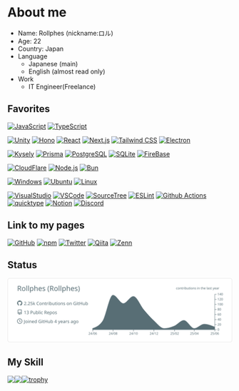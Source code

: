 # About me
- Name: Rollphes (nickname:ロル)  
- Age: 22
- Country: Japan
- Language
  - Japanese (main)
  - English (almost read only)
- Work
  - IT Engineer(Freelance)
## Favorites
[![JavaScript](https://img.shields.io/badge/-JavaScript-000?logo=javascript&logoSize=auto)](https://developer.mozilla.org/en-US/docs/Web/JavaScript)
[![TypeScript](https://img.shields.io/badge/-TypeScript-000?logo=TypeScript&logoSize=auto)](https://www.typescriptlang.org/)

[![Unity](https://img.shields.io/badge/-Unity-000?logo=unity&logoSize=auto)](https://unity.com/)
[![Hono](https://img.shields.io/badge/-Hono-000?logo=hono&logoSize=auto)](https://hono.dev/)
[![React](https://img.shields.io/badge/-React-000?logo=React&logoSize=auto)](https://reactjs.org/)
[![Next.js](https://img.shields.io/badge/-Next.js-000?logo=nextdotjs&logoSize=auto)](https://nextjs.org/)
[![Tailwind CSS](https://img.shields.io/badge/-Tailwind_CSS-000?logo=tailwindcss&logoSize=auto)](https://tailwindcss.com/)
[![Electron](https://img.shields.io/badge/-Electron-000?logo=electron&logoSize=auto)](https://www.electronjs.org/)

[![Kysely](https://img.shields.io/badge/-Kysely-000?logo=kysely&logoSize=auto)](https://kysely.dev/)
[![Prisma](https://img.shields.io/badge/-Prisma-000?logo=prisma&logoSize=auto&logoColor=2D3748)](https://www.prisma.io/)
[![PostgreSQL](https://img.shields.io/badge/-PostgreSQL-000?logo=postgresql&logoSize=auto)](https://www.postgresql.org/)
[![SQLite](https://img.shields.io/badge/-Sqlite-000?logo=sqlite&logoSize=auto&logoColor=003B57)](https://sqlite.org/)
[![FireBase](https://img.shields.io/badge/-Firebase-000?logo=firebase&logoSize=auto&logoColor=DD2C00)](https://firebase.google.com/)

[![CloudFlare](https://img.shields.io/badge/-cloudflare-000?logo=cloudflare&logoSize=auto)](https://www.cloudflare.com/)
[![Node.js](https://img.shields.io/badge/-Node.js-000?logo=nodedotjs&logoSize=auto)](https://nodejs.org/)
[![Bun](https://img.shields.io/badge/-Bun-000?logo=bun&logoSize=auto)](https://bun.sh/)

[![Windows](https://img.shields.io/badge/-Windows-000?logo=windows&logoSize=auto)](https://ubuntu.com/)
[![Ubuntu](https://img.shields.io/badge/-Ubuntu-000?logo=ubuntu&logoSize=auto)](https://ubuntu.com/)
[![Linux](https://img.shields.io/badge/-Linux-000?logo=linux&logoSize=auto)](https://kernel.org/)

[![VisualStudio](https://img.shields.io/badge/-Visual%20Studio-000?logo=visual-studio&logoSize=auto)](https://www.microsoft.com/en-us/windows)
[![VSCode](https://img.shields.io/badge/-VSCode-000?logo=visual-studio-code&logoSize=auto)](https://code.visualstudio.com/)
[![SourceTree](https://img.shields.io/badge/-Sourcetree-000?logo=sourcetree&logoSize=auto&logoColor=0052CC)](https://www.sourcetreeapp.com/)
[![ESLint](https://img.shields.io/badge/-ESLint-000?logo=eslint&logoSize=auto&logoColor=4B32C3)](https://eslint.org/)
[![Github Actions](https://img.shields.io/badge/-Github%20Actions-000?logo=githubactions&logoSize=auto)](https://github.com/features/actions)
[![quicktype](https://img.shields.io/badge/-quicktype-000?logo=quicktype&logoSize=auto)](https://quicktype.io/)
[![Notion](https://img.shields.io/badge/-Notion-000?logo=notion&logoSize=auto)](https://www.notion.com/)
[![Discord](https://img.shields.io/badge/-Discord-000?logo=discord&logoSize=auto)](https://dicord.com/)

## Link to my pages
[![GitHub](https://img.shields.io/badge/-Rollphes-000?logoSize=auto&labelColor=FFF&logo=github&logoColor=000)](https://github.com/Rollphes)
[![npm](https://img.shields.io/badge/-rollphes-000?logoSize=auto&labelColor=FFF&logo=npm&logoColor=CC3534)](https://www.npmjs.com/~rollphes)
[![Twitter](https://img.shields.io/badge/-@rollphes-000?logoSize=auto&labelColor=FFF&logo=x&logoColor=000)](https://twitter.com/rollphes)
[![Qiita](https://img.shields.io/badge/-@Rollphes-000?logoSize=auto&labelColor=FFF&logo=qiita)](https://qiita.com/Rollphes)
[![Zenn](https://img.shields.io/badge/-Rollphes-000?logoSize=auto&labelColor=FFF&logo=zenn)](https://zenn.dev/rollphes)

## Status
![](https://raw.githubusercontent.com/Rollphes/Rollphes/main/profile-summary-card-output/default/0-profile-details.svg)

## My Skill
<a href="https://github.com/anuraghazra/github-readme-stats">
  <img align="left" src="https://github-readme-stats-five-mocha-63.vercel.app/api?username=Rollphes&count_private=true&show_icons=true" />
</a>
<a href="https://github.com/anuraghazra/github-readme-stats">
  <img align="left" src="https://github-readme-stats-five-mocha-63.vercel.app/api/top-langs/?username=Rollphes&layout=compact" />
</a>

[![trophy](https://github-profile-trophy.vercel.app/?username=Rollphes)](https://github.com/ryo-ma/github-profile-trophy)
